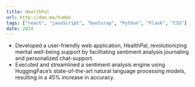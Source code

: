 ```yaml
---
title: HealthPal
url: http://dan.ma/humbe
tags: ["react", "javaScript", "bootsrap", "Python", "Flask", "CSS"]
date: 2024
---
```


- Developed a user-friendly web application, HealthPal, revolutionizing mental well-being support by facilitating
sentiment analysis journaling and personalized chat-support.
- Executed and streamlined a sentiment analysis engine using HuggingFace’s state-of-the-art natural language
processing models, resulting in a 45% increase in accuracy.